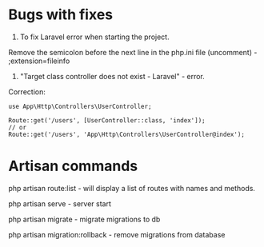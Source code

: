 # Bugs with fixes


1. To fix Laravel error when starting the project.

Remove the semicolon before the next line in the php.ini file (uncomment) - ;extension=fileinfo


1. "Target class controller does not exist - Laravel" - error.

Correction:
```
use App\Http\Controllers\UserController;

Route::get('/users', [UserController::class, 'index']);
// or
Route::get('/users', 'App\Http\Controllers\UserController@index');
```


# Artisan commands

php artisan route:list - will display a list of routes with names and methods.

php artisan serve - server start

php artisan migrate - migrate migrations to db

php artisan migration:rollback - remove migrations from database

